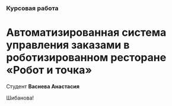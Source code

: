 ### Курсовая работа
# Автоматизированная система управления заказами в роботизированном ресторане «Робот и точка»
Студент **Васнева Анастасия**

Шибанова!